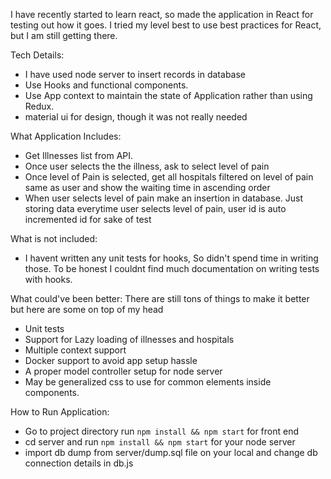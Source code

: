 

I have recently started to learn react, so made the application in React for testing out how it goes.
I tried my level best to use best practices for React, but I am still getting there. 

Tech Details:
- I have used node server to insert records in database
- Use Hooks and functional components.
- Use App context to maintain the state of Application rather than using Redux.
- material ui for design, though it was not really needed


What Application Includes:
- Get Illnesses list from API.
- Once user selects the the illness, ask to select level of pain
- Once level of Pain is selected, get all hospitals filtered on level of pain same as user and show the waiting time in ascending order
- When user selects level of pain make an insertion in database. Just storing data everytime user selects level of pain, user id is auto incremented id for sake of test

What is not included:
- I havent written any unit tests for hooks, So didn't spend time in writing those. To be honest I couldnt find much documentation on writing tests with hooks.


What could've been better:
There are still tons of things to make it better but here are some on top of my head
- Unit tests
- Support for Lazy loading of illnesses and hospitals
- Multiple context support
- Docker support to avoid app setup hassle
- A proper model controller setup for node server
- May be generalized css to use for common elements inside components.



How to Run Application:

- Go to project directory run `npm install && npm start` for front end
- cd server and run `npm install && npm start` for your node server
- import db dump from server/dump.sql file on your local and change db connection details in db.js


